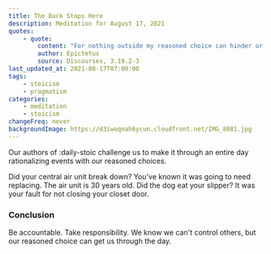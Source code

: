 ```yaml
---
title: The Buck Stops Here
description: Meditation for August 17, 2021
quotes:
    - quote:
        content: "For nothing outside my reasoned choice can hinder or harm it — my reasoned choice alone can do this to itself. If we would lean this way whenever we fail, and would blame only ourselves and remember that nothing but opinion is the cause of a troubled mind and uneasiness, then by God, I swear we would be making progress."
        author: Epictetus
        source: Discourses, 3.19.2-3
last_updated_at: 2021-08-17T07:00:00
tags:
    - stoicism
    - pragmatism
categories:
    - meditation
    - stoicism
changeFreq: never
backgroundImage: https://d3iwoqnah6ycun.cloudfront.net/IMG_8081.jpg
---
```


Our authors of :daily-stoic challenge us to make it through an entire day rationalizing events with our reasoned 
choices.

Did your central air unit break down? You've known it was going to need replacing. The air unit is 30 years old. Did the 
dog eat your slipper? It was your fault for not closing your closet door.

### Conclusion

Be accountable. Take responsibility. We know we can't control others, but our reasoned choice can get us through the day.
